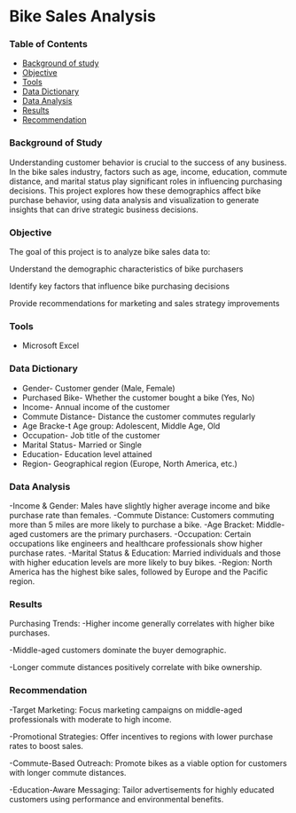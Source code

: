 # Bike Sales Analysis

### Table of Contents
- [Background of study](#background-of-study)
- [Objective](#objective)
- [Tools](#tools)
- [Data Dictionary](#data-dictionary)
- [Data Analysis](#data-analysis)
- [Results](#results)
- [Recommendation](#recommendation)

### Background of Study
Understanding customer behavior is crucial to the success of any business. In the bike sales industry, factors such as age, income, education, commute distance, and marital status play significant roles in influencing purchasing decisions. This project explores how these demographics affect bike purchase behavior, using data analysis and visualization to generate insights that can drive strategic business decisions.

### Objective
The goal of this project is to analyze bike sales data to:

Understand the demographic characteristics of bike purchasers

Identify key factors that influence bike purchasing decisions

Provide recommendations for marketing and sales strategy improvements



### Tools
- Microsoft Excel

### Data Dictionary
- Gender-	Customer gender (Male, Female)
- Purchased Bike-	Whether the customer bought a bike (Yes, No)
- Income-	Annual income of the customer
- Commute Distance-	Distance the customer commutes regularly
- Age Bracke-t	Age group: Adolescent, Middle Age, Old
- Occupation-	Job title of the customer
- Marital Status-	Married or Single
- Education-	Education level attained
- Region-	Geographical region (Europe, North America, etc.)

### Data Analysis
-Income & Gender: Males have slightly higher average income and bike purchase rate than females.
-Commute Distance: Customers commuting more than 5 miles are more likely to purchase a bike.
-Age Bracket: Middle-aged customers are the primary purchasers.
-Occupation: Certain occupations like engineers and healthcare professionals show higher purchase rates.
-Marital Status & Education: Married individuals and those with higher education levels are more likely to buy bikes.
-Region: North America has the highest bike sales, followed by Europe and the Pacific region.

### Results
Purchasing Trends:
-Higher income generally correlates with higher bike purchases.

-Middle-aged customers dominate the buyer demographic.

-Longer commute distances positively correlate with bike ownership.

### Recommendation
-Target Marketing: Focus marketing campaigns on middle-aged professionals with moderate to high income.

-Promotional Strategies: Offer incentives to regions with lower purchase rates to boost sales.

-Commute-Based Outreach: Promote bikes as a viable option for customers with longer commute distances.

-Education-Aware Messaging: Tailor advertisements for highly educated customers using performance and environmental benefits.
